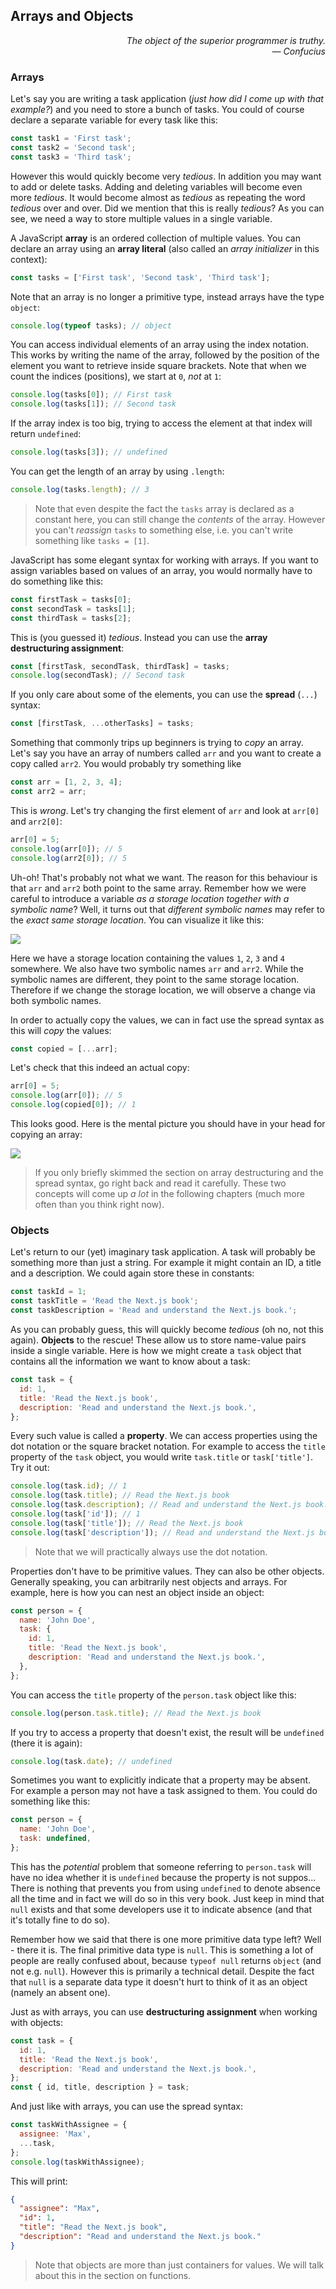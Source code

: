 ## Arrays and Objects

<div style="text-align: right"> <i> The object of the superior programmer is truthy. <br> — Confucius </i> </div>

### Arrays

Let's say you are writing a task application (_just how did I come up with that example?_) and you need to store a bunch of tasks.
You could of course declare a separate variable for every task like this:

```js
const task1 = 'First task';
const task2 = 'Second task';
const task3 = 'Third task';
```

However this would quickly become very _tedious_.
In addition you may want to add or delete tasks.
Adding and deleting variables will become even more _tedious_.
It would become almost as _tedious_ as repeating the word _tedious_ over and over.
Did we mention that this is really _tedious_?
As you can see, we need a way to store multiple values in a single variable.

A JavaScript **array** is an ordered collection of multiple values.
You can declare an array using an **array literal** (also called an _array initializer_ in this context):

```js
const tasks = ['First task', 'Second task', 'Third task'];
```

Note that an array is no longer a primitive type, instead arrays have the type `object`:

```js
console.log(typeof tasks); // object
```

You can access individual elements of an array using the index notation.
This works by writing the name of the array, followed by the position of the element you want to retrieve inside square brackets.
Note that when we count the indices (positions), we start at `0`, _not_ at `1`:

```js
console.log(tasks[0]); // First task
console.log(tasks[1]); // Second task
```

If the array index is too big, trying to access the element at that index will return `undefined`:

```js
console.log(tasks[3]); // undefined
```

You can get the length of an array by using `.length`:

```js
console.log(tasks.length); // 3
```

> Note that even despite the fact the `tasks` array is declared as a constant here, you can still change the _contents_ of the array.
> However you can't _reassign_ `tasks` to something else, i.e. you can't write something like `tasks = [1]`.

JavaScript has some elegant syntax for working with arrays. If you want to assign variables based on values of an array, you would normally have to do something like this:

```js
const firstTask = tasks[0];
const secondTask = tasks[1];
const thirdTask = tasks[2];
```

This is (you guessed it) _tedious_.
Instead you can use the **array destructuring assignment**:

```js
const [firstTask, secondTask, thirdTask] = tasks;
console.log(secondTask); // Second task
```

If you only care about some of the elements, you can use the **spread** (`...`) syntax:

```js
const [firstTask, ...otherTasks] = tasks;
```

Something that commonly trips up beginners is trying to _copy_ an array. Let's say you have an array of numbers called `arr` and you want to create a copy called `arr2`.
You would probably try something like

```js
const arr = [1, 2, 3, 4];
const arr2 = arr;
```

This is _wrong_. Let's try changing the first element of `arr` and look at `arr[0]` and `arr2[0]`:

```js
arr[0] = 5;
console.log(arr[0]); // 5
console.log(arr2[0]); // 5
```

Uh-oh!
That's probably not what we want.
The reason for this behaviour is that `arr` and `arr2` both point to the same array.
Remember how we were careful to introduce a variable _as a storage location together with a symbolic name_?
Well, it turns out that _different symbolic names_ may refer to the _exact same storage location_.
You can visualize it like this:

![](images/array-copy-incorrect.png)

Here we have a storage location containing the values `1`, `2`, `3` and `4` somewhere.
We also have two symbolic names `arr` and `arr2`.
While the symbolic names are different, they point to the same storage location.
Therefore if we change the storage location, we will observe a change via both symbolic names.

In order to actually copy the values, we can in fact use the spread syntax as this will _copy_ the values:

```js
const copied = [...arr];
```

Let's check that this indeed an actual copy:

```js
arr[0] = 5;
console.log(arr[0]); // 5
console.log(copied[0]); // 1
```

This looks good.
Here is the mental picture you should have in your head for copying an array:

![](images/array-copy-correct.png)

> If you only briefly skimmed the section on array destructuring and the spread syntax, go right back and read it carefully.
> These two concepts will come up _a lot_ in the following chapters (much more often than you think right now).

### Objects

Let's return to our (yet) imaginary task application.
A task will probably be something more than just a string.
For example it might contain an ID, a title and a description.
We could again store these in constants:

```js
const taskId = 1;
const taskTitle = 'Read the Next.js book';
const taskDescription = 'Read and understand the Next.js book.';
```

As you can probably guess, this will quickly become _tedious_ (oh no, not this again).
**Objects** to the rescue!
These allow us to store name-value pairs inside a single variable.
Here is how we might create a `task` object that contains all the information we want to know about a task:

```js
const task = {
  id: 1,
  title: 'Read the Next.js book',
  description: 'Read and understand the Next.js book.',
};
```

Every such value is called a **property**.
We can access properties using the dot notation or the square bracket notation.
For example to access the `title` property of the `task` object, you would write `task.title` or `task['title']`.
Try it out:

```js
console.log(task.id); // 1
console.log(task.title); // Read the Next.js book
console.log(task.description); // Read and understand the Next.js book.
console.log(task['id']); // 1
console.log(task['title']); // Read the Next.js book
console.log(task['description']); // Read and understand the Next.js book.
```

> Note that we will practically always use the dot notation.

Properties don't have to be primitive values.
They can also be other objects.
Generally speaking, you can arbitrarily nest objects and arrays.
For example, here is how you can nest an object inside an object:

```js
const person = {
  name: 'John Doe',
  task: {
    id: 1,
    title: 'Read the Next.js book',
    description: 'Read and understand the Next.js book.',
  },
};
```

You can access the `title` property of the `person.task` object like this:

```js
console.log(person.task.title); // Read the Next.js book
```

If you try to access a property that doesn't exist, the result will be `undefined` (there it is again):

```js
console.log(task.date); // undefined
```

Sometimes you want to explicitly indicate that a property may be absent.
For example a person may not have a task assigned to them.
You could do something like this:

```js
const person = {
  name: 'John Doe',
  task: undefined,
};
```

This has the _potential_ problem that someone referring to `person.task` will have no idea whether it is `undefined` because the property is not suppos...
There is nothing that prevents you from using `undefined` to denote absence all the time and in fact we will do so in this very book.
Just keep in mind that `null` exists and that some developers use it to indicate absence (and that it's totally fine to do so).

Remember how we said that there is one more primitive data type left?
Well - there it is.
The final primitive data type is `null`.
This is something a lot of people are really confused about, because `typeof null` returns `object` (and not e.g. `null`).
However this is primarily a technical detail.
Despite the fact that `null` is a separate data type it doesn't hurt to think of it as an object (namely an absent one).

Just as with arrays, you can use **destructuring assignment** when working with objects:

```js
const task = {
  id: 1,
  title: 'Read the Next.js book',
  description: 'Read and understand the Next.js book.',
};
const { id, title, description } = task;
```

And just like with arrays, you can use the spread syntax:

```js
const taskWithAssignee = {
  assignee: 'Max',
  ...task,
};
console.log(taskWithAssignee);
```

This will print:

```json
{
  "assignee": "Max",
  "id": 1,
  "title": "Read the Next.js book",
  "description": "Read and understand the Next.js book."
}
```

> Note that objects are more than just containers for values.
> We will talk about this in the section on functions.
